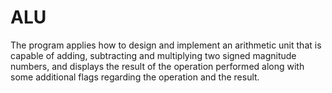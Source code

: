# ALU
The program applies how to design and implement an arithmetic unit that is capable of  adding, subtracting and multiplying two signed magnitude numbers, and displays the result of the operation  performed along with some additional flags regarding the operation and the result.
